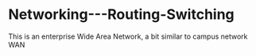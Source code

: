 # Networking---Routing-Switching
This is an enterprise Wide Area Network, a bit similar to campus network WAN
